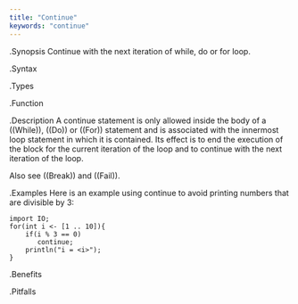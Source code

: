 ```yaml
---
title: "Continue"
keywords: "continue"
---
```


.Synopsis
Continue with the next iteration of while, do or for loop.

.Syntax

.Types

.Function

.Description
A continue statement is only allowed inside the body of a ((While)), ((Do)) or ((For)) statement
and is associated with the innermost loop statement in which it is contained.
Its effect is to end the execution of the block for the current iteration of the loop
and to continue with the next iteration of the loop.

Also see ((Break)) and ((Fail)).

.Examples
Here is an example using continue to avoid printing numbers that are divisible by 3:
```rascal-shell
import IO;
for(int i <- [1 .. 10]){
    if(i % 3 == 0)
       continue;
    println("i = <i>");
}
```

.Benefits

.Pitfalls

